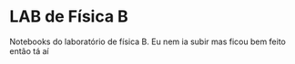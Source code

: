 # LAB de Física B

Notebooks do laboratório de física B. Eu nem ia subir mas ficou bem feito então tá aí
